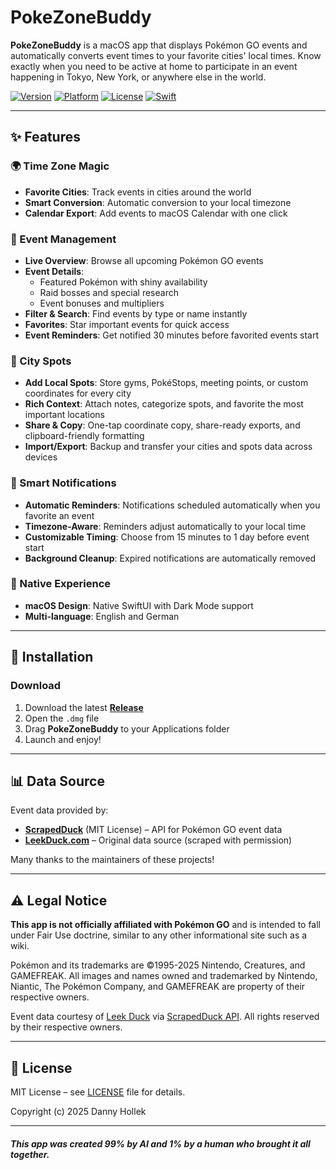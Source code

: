 # PokeZoneBuddy

**PokeZoneBuddy** is a macOS app that displays Pokémon GO events and automatically converts event times to your favorite cities' local times. Know exactly when you need to be active at home to participate in an event happening in Tokyo, New York, or anywhere else in the world.

[![Version](https://img.shields.io/badge/version-1.3.0-blue.svg)](https://github.com/dannymarx/PokeZoneBuddy/releases)
[![Platform](https://img.shields.io/badge/platform-macOS%2026.0+-lightgrey.svg)](https://github.com/dannymarx/PokeZoneBuddy)
[![License](https://img.shields.io/badge/license-MIT-green.svg)](./LICENSE)
[![Swift](https://img.shields.io/badge/swift-5.9+-orange.svg)](https://swift.org)

---

## ✨ Features

### 🌍 Time Zone Magic
- **Favorite Cities**: Track events in cities around the world
- **Smart Conversion**: Automatic conversion to your local timezone
- **Calendar Export**: Add events to macOS Calendar with one click

### 📅 Event Management
- **Live Overview**: Browse all upcoming Pokémon GO events
- **Event Details**:
  - Featured Pokémon with shiny availability
  - Raid bosses and special research
  - Event bonuses and multipliers
- **Filter & Search**: Find events by type or name instantly
- **Favorites**: Star important events for quick access
- **Event Reminders**: Get notified 30 minutes before favorited events start

### 📍 City Spots
- **Add Local Spots**: Store gyms, PokéStops, meeting points, or custom coordinates for every city
- **Rich Context**: Attach notes, categorize spots, and favorite the most important locations
- **Share & Copy**: One-tap coordinate copy, share-ready exports, and clipboard-friendly formatting
- **Import/Export**: Backup and transfer your cities and spots data across devices

### 🔔 Smart Notifications
- **Automatic Reminders**: Notifications scheduled automatically when you favorite an event
- **Timezone-Aware**: Reminders adjust automatically to your local time
- **Customizable Timing**: Choose from 15 minutes to 1 day before event start
- **Background Cleanup**: Expired notifications are automatically removed

### 🎨 Native Experience
- **macOS Design**: Native SwiftUI with Dark Mode support
- **Multi-language**: English and German

---

## 🚀 Installation

### Download
1. Download the latest **[Release](https://github.com/dannymarx/PokeZoneBuddy/releases/latest)**
2. Open the `.dmg` file
3. Drag **PokeZoneBuddy** to your Applications folder
4. Launch and enjoy!

---

## 📊 Data Source

Event data provided by:
- **[ScrapedDuck](https://github.com/bigfoott/ScrapedDuck)** (MIT License) – API for Pokémon GO event data
- **[LeekDuck.com](https://leekduck.com)** – Original data source (scraped with permission)

Many thanks to the maintainers of these projects!

---

## ⚠️ Legal Notice

**This app is not officially affiliated with Pokémon GO** and is intended to fall under Fair Use doctrine, similar to any other informational site such as a wiki.

Pokémon and its trademarks are ©1995-2025 Nintendo, Creatures, and GAMEFREAK. All images and names owned and trademarked by Nintendo, Niantic, The Pokémon Company, and GAMEFREAK are property of their respective owners.

Event data courtesy of [Leek Duck](https://leekduck.com) via [ScrapedDuck API](https://github.com/bigfoott/ScrapedDuck). All rights reserved by their respective owners.

---

## 📄 License

MIT License – see [LICENSE](./LICENSE) file for details.

Copyright (c) 2025 Danny Hollek


---

##### This app was created 99% by AI and 1% by a human who brought it all together.
